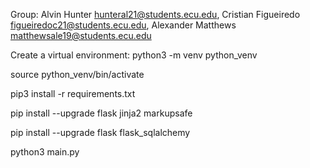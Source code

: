 Group: Alvin Hunter hunteral21@students.ecu.edu, Cristian Figueiredo figueiredoc21@students.ecu.edu, Alexander Matthews matthewsale19@students.ecu.edu

Create a virtual environment:
python3 -m venv python_venv

source python_venv/bin/activate

pip3 install -r requirements.txt

pip install --upgrade flask jinja2 markupsafe

pip install --upgrade flask flask_sqlalchemy

python3 main.py
